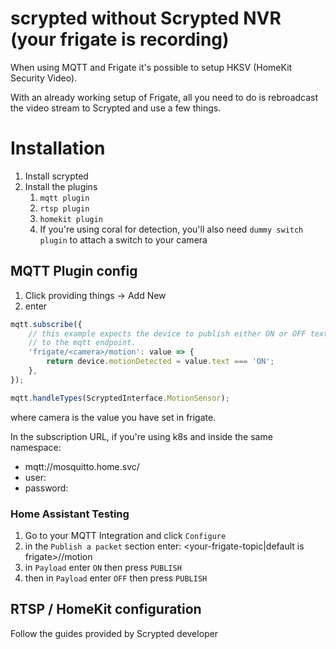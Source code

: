 # scrypted without Scrypted NVR (your frigate is recording)

When using MQTT and Frigate it's possible to setup HKSV (HomeKit Security Video).

With an already working setup of Frigate, all you need to do is rebroadcast the video stream to Scrypted and use a few things.

# Installation

1. Install scrypted
2. Install the plugins
    1. `mqtt plugin`
    2. `rtsp plugin`
    3. `homekit plugin`
    4. If you're using coral for detection, you'll also need `dummy switch plugin` to attach a switch to your camera

## MQTT Plugin config

1. Click providing things -> Add New
2. enter 

```javascript
mqtt.subscribe({
    // this example expects the device to publish either ON or OFF text values
    // to the mqtt endpoint.
    'frigate/<camera>/motion': value => {
        return device.motionDetected = value.text === 'ON';
    },
});

mqtt.handleTypes(ScryptedInterface.MotionSensor);
```

where camera is the value you have set in frigate.

In the subscription URL, if you're using k8s and inside the same namespace:

* mqtt://mosquitto.home.svc/
* user: <your user>
* password: <your user password>

### Home Assistant Testing

1. Go to your MQTT Integration and click `Configure`
2. in the `Publish a packet` section enter: <your-frigate-topic|default is frigate>/<camera name from frigate>/motion
3. in `Payload` enter `ON` then press `PUBLISH`
4. then in `Payload` enter `OFF` then press `PUBLISH`

## RTSP / HomeKit configuration

Follow the guides provided by Scrypted developer
